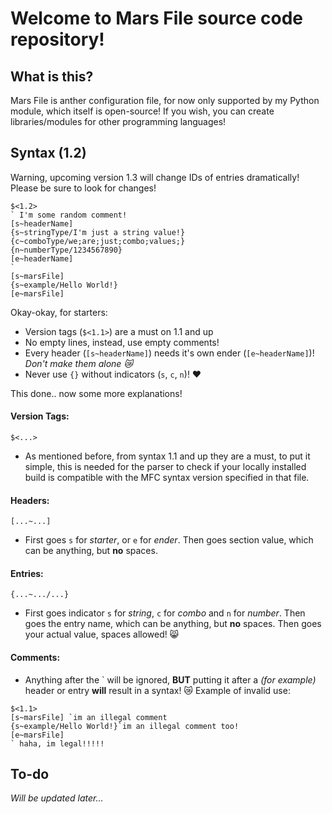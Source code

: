 # Welcome to Mars File source code repository!
## What is this?
Mars File is anther configuration file, for now only supported by my Python module, which itself is open-source!
If you wish, you can create libraries/modules for other programming languages!

## Syntax (1.2)
Warning, upcoming version 1.3 will change IDs of entries dramatically! Please be sure to look for changes!
```
$<1.2>
` I'm some random comment!
[s~headerName]
{s~stringType/I'm just a string value!}
{c~comboType/we;are;just;combo;values;}
{n~numberType/1234567890}
[e~headerName]
`
[s~marsFile]
{s~example/Hello World!}
[e~marsFile]
```
Okay-okay, for starters:
- Version tags (`$<1.1>`) are a must on 1.1 and up
- No empty lines, instead, use empty comments!
- Every header (`[s~headerName]`) needs it's own ender (`[e~headerName]`)! *Don't make them alone :crying_cat_face:*
- Never use `{}` without indicators (`s`, `c`, `n`)! :heart:

This done.. now some more explanations!

#### Version Tags:
`$<...>`
- As mentioned before, from syntax 1.1 and up they are a must, to put it simple, this is needed for the parser to check if your locally installed build is compatible with the MFC syntax version specified in that file.

#### Headers:
`[...~...]`
- First goes `s` for *starter*, or `e` for *ender*. Then goes section value, which can be anything, but **no** spaces.

#### Entries:
`{...~.../...}`
- First goes indicator `s` for *string*, `c` for *combo* and `n` for *number*. Then goes the entry name, which can be anything, but **no** spaces. Then goes your actual value, spaces allowed! :smile_cat:

#### Comments:
- Anything after the \` will be ignored, **BUT** putting it after a *(for example)* header or entry **will** result in a syntax! :crying_cat_face:
Example of invalid use:
```
$<1.1>
[s~marsFile] `im an illegal comment
{s~example/Hello World!}`im an illegal comment too!
[e~marsFile]
` haha, im legal!!!!!
```

## To-do
*Will be updated later...*
